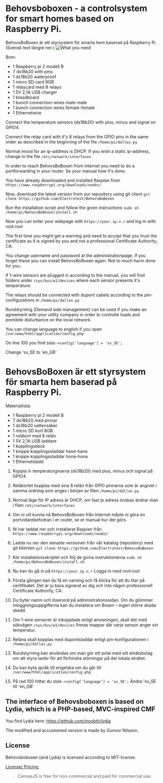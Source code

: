 # Behovsboboxen - a controlsystem for smart homes based on Raspberry Pi.
BehovsBoBoxen är ett styrsystem för smarta hem baserad på Raspberry Pi. (Svensk text längre ner.)
![What you need](http://www.behovsbo.se/bilderipso/bbbmaterial.jpg)

Bom:

* 1 Raspberry pi 2 modell B
* 7 ds18b20 with pins
* 1 ds18b20 waterproof
* 1 micro SD card 8GB
* 1 relaycard med 8 relays
* 1 5V 2,1A USB charger
* 1 breadboard
* 1 bunch connection-wires male-male
* 1 bunch connection-wires female-female
* 1 Ethernetwire

Connect the temperature sensors (ds18b20) with plus, minus and signal on GPIO4.

Connect the relay card with it's 8 relays from the GPIO pins in the same order as described in the beginning of the file `/home/pi/dallas.py`

Normal mood for an ip-address is DHCP. If you wish a static ip-address, change in the file `/etc/network/interfaces`

In order to reach BehovsBoBoxen from internet you need to do a portforwarding in your router. Se your manual how it's done.

You have already downloaded and installed Raspian from `https://www.raspberrypi.org/downloads/noobs/`

Now, download the latest version from our repository using git client `git clone https://github.com/Electrotest/BehovsBoBoxen`

Run the installation script and follow the given instructions `sudo sh /home/pi/BehovsBoBoxen/install.sh`

Now you can enter your webpage with `https://your.ip.n.r` and log in with root:root

The first time you might get a warning and need to accept that you trust the certificate as it is signed by you
and not a professional Certificate Authority, CA. 

You change username and password at the administrationpage. If you forget these you can install BehovsBoBoxen again. Not to much harm done for you.

If 1-wire sensors are plugged in according to the manual, you will find folders under `/sys/bus/w1/devices` where each sensor presents it's temperature.

The relays should be connected with dupont cabels according to the pin-configurations in `/home/pi/dallas.py`

Rundstyrning (Demand side management) can be used if you make an agreement with your utility company in order to controlle loads and prohibite disturbance on the local network.

You can change language to english if you open `/var/www/html/application/config.php`

On line 100 you find `$bbb->config['language'] = 'sv_SE';`

Change 'sv_SE to 'en_GB'


# BehovsBoBoxen är ett styrsystem för smarta hem baserad på Raspberry Pi.

Materiallista:

* 1 Raspberry pi 2 modell B
* 7 ds18b20 med pinnar
* 1 ds18b20 vattensäker
* 1 micro SD kort 8GB
* 1 reläkort med 8 relän
* 1 5V 2,1A USB laddare
* 1 kopplingsdeck
* 1 knippe kopplingssladdar hane-hane
* 1 knippe kopplingssladdar hona-hona
* 1 Ethernetsladd

1. Koppla in temperaturgivarna (ds18b20) med plus, minus och signal på GPIO4

2. Reläkortet kopplas med sina 8 relän från GPIO pinnarna som är angivet i samma ordning som anges i början av filen `/home/pi/dallas.py`

3. Normal läge för IP adress är DHCP, om fast ip adress önskas ändrar man i filen `/etc/network/interfaces`

4. Om ni vill kunna nå BehovsBoBoxen från Internet måste ni göra en portvidarebefodran i er router, se er manual hur det görs.

5. Ni har laddat ner och installerat Raspian från `https://www.raspberrypi.org/downloads/noobs/`

6. Ladda nu ner den senaste versionen från vår katalog (repository) med git klienten `git clone https://github.com/Electrotest/BehovsBoBoxen`

7. Kör installationsskriptet och följ de givna instruktionerna `sudo sh /home/pi/BehovsBoBoxen/install.sh`

8. Nu kan du gå in på `https://your.ip.n.r` Logga in med root:root

9. Första gången kan du få en varning och få klicka för att du litar på certifikatet. Det är ju bara signerat
av dig och inte någon professionell Certificate Authority, CA.

10. Du byter namn och lösenord på administrationssidan. Om du glömmer inloggningsuppgifterna kan du installera om Boxen  – ingen större skada skedd.

11. Om 1-wire sensorer är inkopplade enligt anvisningen, skall det med sökvägen `/sys/bus/w1/devices` finnas mappar där varje sensor anger sin temperatur.

12. Reläna skall kopplas med dupontsladdar enligt pin-konfigurationen i `/home/pi/dallas.py`

13. Rundstyrning kan användas om man gör ett avtal med sitt elnätsbolag om att styra laster för att förhindra störningar på det lokala elnätet. 

14. Du kan byta språk till engelska om du går till `/var/www/html/application/config.php`

15. På rad 100 hittar du `$bbb->config['language'] = 'sv_SE';` Ändra 'sv_SE till 'en_GB'


## The interface of Behovsboboxen is based on Lydia, which is a PHP-based, MVC-inspired CMF

You find Lydia here: https://github.com/mosbth/lydia

The modified and accustomed version is made by Gunvor Nilsson.


## License

Behovsboboxen (and Lydia) is licensed according to MIT-license. 


[License/ Pricing:](http://canvasjs.com/download-html5-charting-graphing-library/)
> CanvasJS is free for non-commercial and paid for commercial use.
